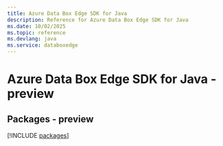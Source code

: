 ```yaml
---
title: Azure Data Box Edge SDK for Java
description: Reference for Azure Data Box Edge SDK for Java
ms.date: 10/02/2025
ms.topic: reference
ms.devlang: java
ms.service: databoxedge
---
```

# Azure Data Box Edge SDK for Java - preview
## Packages - preview
[!INCLUDE [packages](data-box-edge-index.md)]